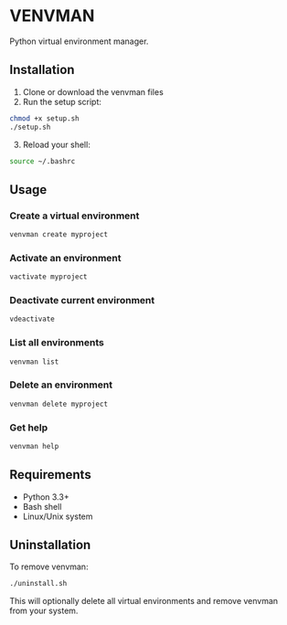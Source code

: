 # VENVMAN

Python virtual environment manager.



## Installation

1. Clone or download the venvman files
2. Run the setup script:

```bash
chmod +x setup.sh
./setup.sh
```

3. Reload your shell:

```bash
source ~/.bashrc
```

## Usage

### Create a virtual environment
```bash
venvman create myproject
```

### Activate an environment
```bash
vactivate myproject
```

### Deactivate current environment
```bash
vdeactivate
```

### List all environments
```bash
venvman list
```

### Delete an environment
```bash
venvman delete myproject
```

### Get help
```bash
venvman help
```

## Requirements

- Python 3.3+
- Bash shell
- Linux/Unix system

## Uninstallation

To remove venvman:

```bash
./uninstall.sh
```

This will optionally delete all virtual environments and remove venvman from your system.
